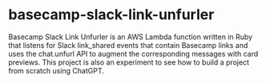 # basecamp-slack-link-unfurler
Basecamp Slack Link Unfurler is an AWS Lambda function written in Ruby that listens for Slack link_shared events that contain Basecamp links and uses the chat.unfurl API to augment the corresponding messages with card previews. This project is also an experiment to see how to build a project from scratch using ChatGPT.
